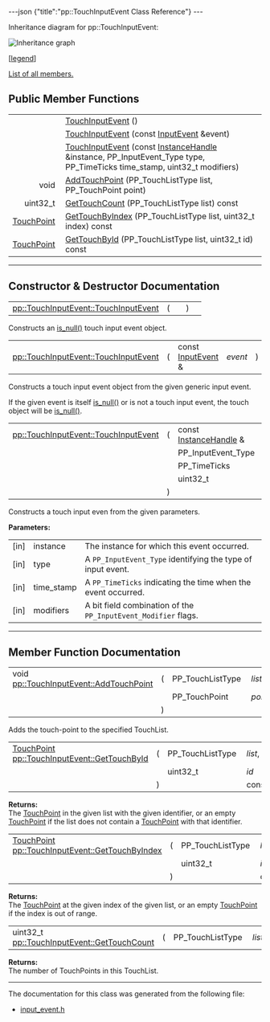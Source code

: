 ---json {"title":"pp::TouchInputEvent Class Reference"} ---

Inheritance diagram for pp::TouchInputEvent:

![Inheritance graph](/docs/native-client/pepper_dev/cpp/classpp_1_1_touch_input_event__inherit__graph.png)

<span class="legend">\[[legend](/docs/native-client/pepper_dev/cpp/graph_legend/)\]</span>

[List of all members.](/docs/native-client/pepper_dev/cpp/classpp_1_1_touch_input_event-members/)

Public Member Functions
-----------------------

<table><tbody><tr class="odd"><td style="text-align: right;"> </td><td><a href="/docs/native-client/pepper_dev/cpp/classpp_1_1_touch_input_event#a29020b28f060c5ce45ae5c3fc7512e43" class="el">TouchInputEvent</a> ()</td></tr><tr class="even"><td style="text-align: right;"> </td><td><a href="/docs/native-client/pepper_dev/cpp/classpp_1_1_touch_input_event#a601fab40cbb3e8f2f1824f655192b541" class="el">TouchInputEvent</a> (const <a href="/docs/native-client/pepper_dev/cpp/classpp_1_1_input_event/" class="el">InputEvent</a> &amp;event)</td></tr><tr class="odd"><td style="text-align: right;"> </td><td><a href="/docs/native-client/pepper_dev/cpp/classpp_1_1_touch_input_event#a4a14ab4999f452f368e61c815c976eb3" class="el">TouchInputEvent</a> (const <a href="/docs/native-client/pepper_dev/cpp/classpp_1_1_instance_handle/" class="el">InstanceHandle</a> &amp;instance, PP_InputEvent_Type type, PP_TimeTicks time_stamp, uint32_t modifiers)</td></tr><tr class="even"><td style="text-align: right;">void </td><td><a href="/docs/native-client/pepper_dev/cpp/classpp_1_1_touch_input_event#a0a323b8bd08e02d816b6fffa9b6299c0" class="el">AddTouchPoint</a> (PP_TouchListType list, PP_TouchPoint point)</td></tr><tr class="odd"><td style="text-align: right;">uint32_t </td><td><a href="/docs/native-client/pepper_dev/cpp/classpp_1_1_touch_input_event#a5bdc7a4cd409586cab33e509dad43461" class="el">GetTouchCount</a> (PP_TouchListType list) const</td></tr><tr class="even"><td style="text-align: right;"><a href="/docs/native-client/pepper_dev/cpp/classpp_1_1_touch_point/" class="el">TouchPoint</a> </td><td><a href="/docs/native-client/pepper_dev/cpp/classpp_1_1_touch_input_event#ac68cc82bbf2fcc88d449c5430cc02505" class="el">GetTouchByIndex</a> (PP_TouchListType list, uint32_t index) const</td></tr><tr class="odd"><td style="text-align: right;"><a href="/docs/native-client/pepper_dev/cpp/classpp_1_1_touch_point/" class="el">TouchPoint</a> </td><td><a href="/docs/native-client/pepper_dev/cpp/classpp_1_1_touch_input_event#a66228762dbdfbb3404853a87c37b1736" class="el">GetTouchById</a> (PP_TouchListType list, uint32_t id) const</td></tr></tbody></table>

------------------------------------------------------------------------

Constructor & Destructor Documentation
--------------------------------------

<span id="a29020b28f060c5ce45ae5c3fc7512e43" class="anchor" style="margin: 0;"></span>

<table><tbody><tr class="odd"><td><a href="/docs/native-client/pepper_dev/cpp/classpp_1_1_touch_input_event#a29020b28f060c5ce45ae5c3fc7512e43" class="el">pp::TouchInputEvent::TouchInputEvent</a></td><td>(</td><td></td><td>)</td><td></td></tr></tbody></table>

Constructs an <a href="/docs/native-client/pepper_dev/cpp/classpp_1_1_resource#a859068e34cdc2dc0b78754c255323aa9" class="el" title="This functions determines if this resource is invalid or uninitialized.">is_null()</a> touch input event object.

<span id="a601fab40cbb3e8f2f1824f655192b541" class="anchor" style="margin: 0;"></span>

<table><tbody><tr class="odd"><td><a href="/docs/native-client/pepper_dev/cpp/classpp_1_1_touch_input_event#a29020b28f060c5ce45ae5c3fc7512e43" class="el">pp::TouchInputEvent::TouchInputEvent</a></td><td>(</td><td>const <a href="/docs/native-client/pepper_dev/cpp/classpp_1_1_input_event/" class="el">InputEvent</a> &amp; </td><td><em>event</em></td><td>)</td><td><code> [explicit]</code></td></tr></tbody></table>

Constructs a touch input event object from the given generic input event.

If the given event is itself <a href="/docs/native-client/pepper_dev/cpp/classpp_1_1_resource#a859068e34cdc2dc0b78754c255323aa9" class="el" title="This functions determines if this resource is invalid or uninitialized.">is_null()</a> or is not a touch input event, the touch object will be <a href="/docs/native-client/pepper_dev/cpp/classpp_1_1_resource#a859068e34cdc2dc0b78754c255323aa9" class="el" title="This functions determines if this resource is invalid or uninitialized.">is_null()</a>.

<span id="a4a14ab4999f452f368e61c815c976eb3" class="anchor" style="margin: 0;"></span>

<table><tbody><tr class="odd"><td><a href="/docs/native-client/pepper_dev/cpp/classpp_1_1_touch_input_event#a29020b28f060c5ce45ae5c3fc7512e43" class="el">pp::TouchInputEvent::TouchInputEvent</a></td><td>(</td><td>const <a href="/docs/native-client/pepper_dev/cpp/classpp_1_1_instance_handle/" class="el">InstanceHandle</a> &amp; </td><td><em>instance</em>,</td></tr><tr class="even"><td></td><td></td><td>PP_InputEvent_Type </td><td><em>type</em>,</td></tr><tr class="odd"><td></td><td></td><td>PP_TimeTicks </td><td><em>time_stamp</em>,</td></tr><tr class="even"><td></td><td></td><td>uint32_t </td><td><em>modifiers</em> </td></tr><tr class="odd"><td></td><td>)</td><td></td><td></td></tr></tbody></table>

Constructs a touch input even from the given parameters.

**Parameters:**  
<table><tbody><tr class="odd"><td>[in]</td><td>instance</td><td>The instance for which this event occurred.</td></tr><tr class="even"><td>[in]</td><td>type</td><td>A <code>PP_InputEvent_Type</code> identifying the type of input event.</td></tr><tr class="odd"><td>[in]</td><td>time_stamp</td><td>A <code>PP_TimeTicks</code> indicating the time when the event occurred.</td></tr><tr class="even"><td>[in]</td><td>modifiers</td><td>A bit field combination of the <code>PP_InputEvent_Modifier</code> flags.</td></tr></tbody></table>

------------------------------------------------------------------------

Member Function Documentation
-----------------------------

<span id="a0a323b8bd08e02d816b6fffa9b6299c0" class="anchor" style="margin: 0;"></span>

<table><tbody><tr class="odd"><td>void <a href="/docs/native-client/pepper_dev/cpp/classpp_1_1_touch_input_event#a0a323b8bd08e02d816b6fffa9b6299c0" class="el">pp::TouchInputEvent::AddTouchPoint</a></td><td>(</td><td>PP_TouchListType </td><td><em>list</em>,</td></tr><tr class="even"><td></td><td></td><td>PP_TouchPoint </td><td><em>point</em> </td></tr><tr class="odd"><td></td><td>)</td><td></td><td></td></tr></tbody></table>

Adds the touch-point to the specified TouchList.

<span id="a66228762dbdfbb3404853a87c37b1736" class="anchor" style="margin: 0;"></span>

<table><tbody><tr class="odd"><td><a href="/docs/native-client/pepper_dev/cpp/classpp_1_1_touch_point/" class="el">TouchPoint</a> <a href="/docs/native-client/pepper_dev/cpp/classpp_1_1_touch_input_event#a66228762dbdfbb3404853a87c37b1736" class="el">pp::TouchInputEvent::GetTouchById</a></td><td>(</td><td>PP_TouchListType </td><td><em>list</em>,</td></tr><tr class="even"><td></td><td></td><td>uint32_t </td><td><em>id</em> </td></tr><tr class="odd"><td></td><td>)</td><td></td><td>const</td></tr></tbody></table>

**Returns:**  
The <a href="/docs/native-client/pepper_dev/cpp/classpp_1_1_touch_point/" class="el" title="Wrapper class for PP_TouchPoint.">TouchPoint</a> in the given list with the given identifier, or an empty <a href="/docs/native-client/pepper_dev/cpp/classpp_1_1_touch_point/" class="el" title="Wrapper class for PP_TouchPoint.">TouchPoint</a> if the list does not contain a <a href="/docs/native-client/pepper_dev/cpp/classpp_1_1_touch_point/" class="el" title="Wrapper class for PP_TouchPoint.">TouchPoint</a> with that identifier.

<span id="ac68cc82bbf2fcc88d449c5430cc02505" class="anchor" style="margin: 0;"></span>

<table><tbody><tr class="odd"><td><a href="/docs/native-client/pepper_dev/cpp/classpp_1_1_touch_point/" class="el">TouchPoint</a> <a href="/docs/native-client/pepper_dev/cpp/classpp_1_1_touch_input_event#ac68cc82bbf2fcc88d449c5430cc02505" class="el">pp::TouchInputEvent::GetTouchByIndex</a></td><td>(</td><td>PP_TouchListType </td><td><em>list</em>,</td></tr><tr class="even"><td></td><td></td><td>uint32_t </td><td><em>index</em> </td></tr><tr class="odd"><td></td><td>)</td><td></td><td>const</td></tr></tbody></table>

**Returns:**  
The <a href="/docs/native-client/pepper_dev/cpp/classpp_1_1_touch_point/" class="el" title="Wrapper class for PP_TouchPoint.">TouchPoint</a> at the given index of the given list, or an empty <a href="/docs/native-client/pepper_dev/cpp/classpp_1_1_touch_point/" class="el" title="Wrapper class for PP_TouchPoint.">TouchPoint</a> if the index is out of range.

<span id="a5bdc7a4cd409586cab33e509dad43461" class="anchor" style="margin: 0;"></span>

<table><tbody><tr class="odd"><td>uint32_t <a href="/docs/native-client/pepper_dev/cpp/classpp_1_1_touch_input_event#a5bdc7a4cd409586cab33e509dad43461" class="el">pp::TouchInputEvent::GetTouchCount</a></td><td>(</td><td>PP_TouchListType </td><td><em>list</em></td><td>)</td><td>const</td></tr></tbody></table>

**Returns:**  
The number of TouchPoints in this TouchList.

------------------------------------------------------------------------

The documentation for this class was generated from the following file:

-   <a href="/docs/native-client/pepper_dev/cpp/input__event_8h/" class="el">input_event.h</a>
